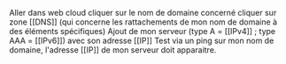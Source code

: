 Aller dans web cloud
cliquer sur le nom de domaine concerné
cliquer sur zone [[DNS]] (qui concerne les rattachements de mon nom de domaine à des éléments spécifiques)
Ajout de mon serveur (type A = [[IPv4]] ; type AAA = [[IPv6]]) avec son adresse [[IP]]
Test via un ping sur mon nom de domaine, l'adresse [[IP]] de mon serveur doit apparaitre.
